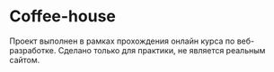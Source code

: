 # Coffee-house

Проект выполнен в рамках прохождения онлайн курса по веб-разработке. Сделано только для практики, не является реальным сайтом.
